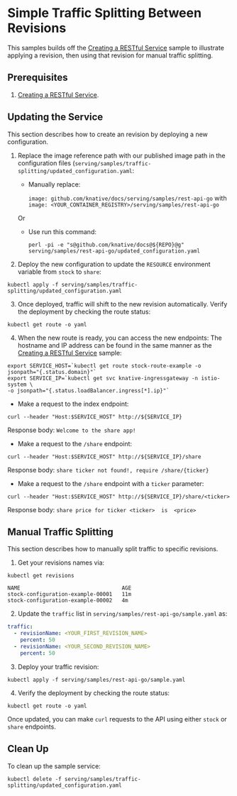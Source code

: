 # Simple Traffic Splitting Between Revisions

This samples builds off the [Creating a RESTful Service](../rest-api-go) sample
to illustrate applying a revision, then using that revision for manual traffic splitting.

## Prerequisites

1. [Creating a RESTful Service](../rest-api-go).

## Updating the Service

This section describes how to create an revision by deploying a new configuration.

1. Replace the image reference path with our published image path in the configuration files (`serving/samples/traffic-splitting/updated_configuration.yaml`:
    * Manually replace:

      `image: github.com/knative/docs/serving/samples/rest-api-go` with `image: <YOUR_CONTAINER_REGISTRY>/serving/samples/rest-api-go`

     Or

    * Use run this command:
      ```
      perl -pi -e "s@github.com/knative/docs@${REPO}@g" serving/samples/rest-api-go/updated_configuration.yaml
      ```

2. Deploy the new configuration to update the `RESOURCE` environment variable
from `stock` to `share`:
```
kubectl apply -f serving/samples/traffic-splitting/updated_configuration.yaml
```

3. Once deployed, traffic will shift to the new revision automatically. Verify the deployment by checking the route status:
```
kubectl get route -o yaml
```

4. When the new route is ready, you can access the new endpoints:
  The hostname and IP address can be found in the same manner as the [Creating a RESTful Service](../rest-api-go) sample:
  ```
  export SERVICE_HOST=`kubectl get route stock-route-example -o jsonpath="{.status.domain}"`
  export SERVICE_IP=`kubectl get svc knative-ingressgateway -n istio-system \
  -o jsonpath="{.status.loadBalancer.ingress[*].ip}"`
  ```

  * Make a request to the index endpoint:
  ```
  curl --header "Host:$SERVICE_HOST" http://${SERVICE_IP}
  ```
  Response body: `Welcome to the share app!`

  * Make a request to the `/share` endpoint:
  ```
  curl --header "Host:$SERVICE_HOST" http://${SERVICE_IP}/share
  ```
  Response body: `share ticker not found!, require /share/{ticker}`

  * Make a request to the `/share` endpoint with a `ticker` parameter:
  ```
  curl --header "Host:$SERVICE_HOST" http://${SERVICE_IP}/share/<ticker>
  ```
  Response body: `share price for ticker <ticker>  is  <price>`

## Manual Traffic Splitting

This section describes how to manually split traffic to specific revisions.

1. Get your revisions names via:
```
kubectl get revisions
```
```
NAME                                AGE
stock-configuration-example-00001   11m
stock-configuration-example-00002   4m
```

2. Update the `traffic` list in `serving/samples/rest-api-go/sample.yaml` as:
```yaml
traffic:
  - revisionName: <YOUR_FIRST_REVISION_NAME>
    percent: 50
  - revisionName: <YOUR_SECOND_REVISION_NAME>
    percent: 50
```

3. Deploy your traffic revision:
```
kubectl apply -f serving/samples/rest-api-go/sample.yaml
```

4. Verify the deployment by checking the route status:
```
kubectl get route -o yaml
```
Once updated, you can make `curl` requests to the API using either `stock` or `share`
endpoints.

## Clean Up

To clean up the sample service:

```
kubectl delete -f serving/samples/traffic-splitting/updated_configuration.yaml
```
